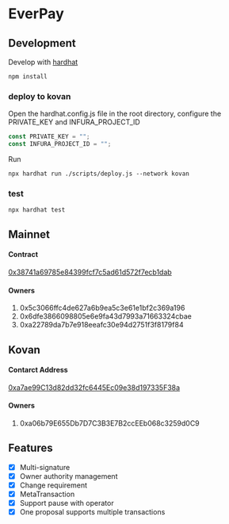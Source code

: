 # EverPay

## Development


Develop with [hardhat](https://hardhat.org/tutorial/)

```
npm install
```

### deploy to kovan

Open the hardhat.config.js file in the root directory, configure the PRIVATE_KEY and INFURA_PROJECT_ID

``` js
const PRIVATE_KEY = "";
const INFURA_PROJECT_ID = "";
```

Run

```
npx hardhat run ./scripts/deploy.js --network kovan
```

### test

```
npx hardhat test
```

## Mainnet

#### Contract

[0x38741a69785e84399fcf7c5ad61d572f7ecb1dab](https://etherscan.io/address/0x38741a69785e84399fcf7c5ad61d572f7ecb1dab)

#### Owners

1. 0x5c3066ffc4de627a6b9ea5c3e61e1bf2c369a196
2. 0x6dfe3866098805e6e9fa43d7993a71663324cbae
3. 0xa22789da7b7e918eeafc30e94d2751f3f8179f84

## Kovan

#### Contarct Address

[0xa7ae99C13d82dd32fc6445Ec09e38d197335F38a](https://kovan.etherscan.io/address/0xa7ae99C13d82dd32fc6445Ec09e38d197335F38a)

#### Owners

1. 0xa06b79E655Db7D7C3B3E7B2ccEEb068c3259d0C9

## Features

- [x] Multi-signature
- [x] Owner authority management
- [x] Change requirement
- [x] MetaTransaction
- [x] Support pause with operator
- [x] One proposal supports multiple transactions